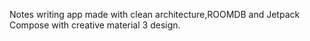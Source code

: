 Notes writing app made with clean architecture,ROOMDB and Jetpack Compose with creative material 3 design.
